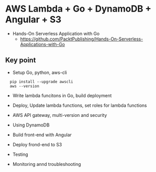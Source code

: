 
# AWS Lambda + Go + DynamoDB + Angular + S3 
- Hands-On Serverless Application with Go
  - https://github.com/PacktPublishing/Hands-On-Serverless-Applications-with-Go



## Key point
- Setup Go, python, aws-cli
```
  pip install --upgrade awscli
  aws --version
```
- Write lambda funcitons in Go, build deployment

- Deploy, Update lambda functions, set roles for lambda functions

- AWS API gateway, multi-version and security

- Using DynamoDB 

- Build front-end with Angular

- Deploy frond-end to S3

- Testing

- Monitoring annd troubleshooting


